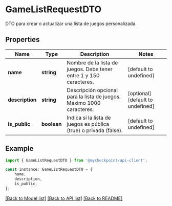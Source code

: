 # GameListRequestDTO

DTO para crear o actualizar una lista de juegos personalizada.

## Properties

Name | Type | Description | Notes
------------ | ------------- | ------------- | -------------
**name** | **string** | Nombre de la lista de juegos. Debe tener entre 1 y 150 caracteres. | [default to undefined]
**description** | **string** | Descripción opcional para la lista de juegos. Máximo 1000 caracteres. | [optional] [default to undefined]
**is_public** | **boolean** | Indica si la lista de juegos es pública (true) o privada (false). | [default to undefined]

## Example

```typescript
import { GameListRequestDTO } from '@mycheckpoint/api-client';

const instance: GameListRequestDTO = {
    name,
    description,
    is_public,
};
```

[[Back to Model list]](../README.md#documentation-for-models) [[Back to API list]](../README.md#documentation-for-api-endpoints) [[Back to README]](../README.md)
